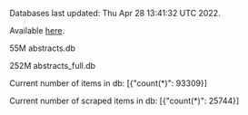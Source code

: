 Databases last updated: Thu Apr 28 13:41:32 UTC 2022. 

Available [here](https://github.com/cbeauhilton/ash-db/releases).


55M	abstracts.db

252M	abstracts_full.db

Current number of items in db:
[{"count(*)": 93309}]

Current number of scraped items in db:
[{"count(*)": 25744}]
